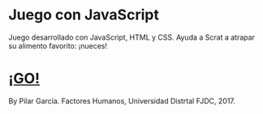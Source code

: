# Juego con JavaScript

Juego desarrollado con JavaScript, HTML y CSS. Ayuda a Scrat a atrapar su alimento favorito: ¡nueces!

<h1><a href="https://pilargarcialugo.github.io/game-catching-nuts/" target="_blank">¡GO!</a></h1>

By Pilar García.
Factores Humanos, Universidad Distrtal FJDC, 2017.
